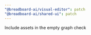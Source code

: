 ```yaml
---
"@breadboard-ai/visual-editor": patch
"@breadboard-ai/shared-ui": patch
---
```


Include assets in the empty graph check
